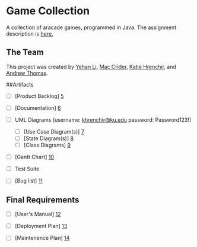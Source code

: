 # Game Collection
A collection of aracade games, programmed in Java. The assignment description is [here.][15]

## The Team
This project was created by [Yehan Li][1], [Mac Crider][2], [Katie Hrenchir][3], and [Andrew Thomas][4].

##Artifacts

- [ ] [Product Backlog] [5]

- [ ] [Documentation] [6]
 
- [ ] UML Diagrams (username: khrenchir@ku.edu password: Password123!)

   - [ ] [Use Case Diagram(s)] [7]
   - [ ] [State Diagram(s)] [8]
   - [ ] [Class Diagrams] [9]
   
- [ ] [Gantt Chart] [10]

- [ ] Test Suite

- [ ] [Bug list] [11]

## Final Requirements
 
- [ ] [User's Manual] [12]

- [ ] [Deployment Plan] [13]

- [ ] [Maintenence Plan] [14]

[1]: https://github.com/greatyehanli
[2]: https://github.com/cridermac
[3]: https://github.com/katiehrenchir
[4]: https://github.com/athoma35
[5]: https://docs.google.com/document/d/1LsJSnwMTAJJm8na-VXD4mE2kYqZKOKnkWg-FKg-jnv4/edit?usp=sharing
[6]: https://people.eecs.ku.edu/~khrenchi/eecs448-final/index.html
[7]: https://www.gliffy.com/go/share/svetjyoio15q1huke8v7
[8]: https://www.gliffy.com/go/share/sosndkw7j7b5fekv3qcc
[9]: https://www.gliffy.com/go/share/sdpyas24py38quv0p38s
[10]: https://www.teamgantt.com/gantt/schedule/?ids=698839&x=1
[11]:https://docs.google.com/document/d/1yIY5VolWPB7IG7YIKYpXMy-eJMp7J6ZjJEeyIfmVzcs/edit?usp=sharing
[12]: https://docs.google.com/document/d/1RiMBKYounHDH1Q31YjlAeyFYHjqLGFFgtdCa8D9lHsY/edit?usp=sharing
[13]: https://docs.google.com/document/d/1L_oYVUsOi9RAWq2sxHXjerjYLD3VP64fcDTv8KlmT98/edit?usp=sharing
[14]: https://docs.google.com/document/d/1xzM9gB6GAwrs8XsZej8lvyPq9AE-Hx_jrkzyh7Gm2kk/edit?usp=sharing
[15]: https://wiki.ittc.ku.edu/ittc_wiki/index.php/EECS448:Project4

